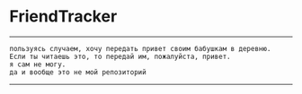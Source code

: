 # FriendTracker
***
```
пользуясь случаем, хочу передать привет своим бабушкам в деревню.
Если ты читаешь это, то передай им, пожалуйста, привет. 
я сам не могу. 
да и вообще это не мой репозиторий 
```
***
